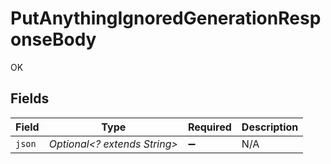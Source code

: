 # PutAnythingIgnoredGenerationResponseBody

OK


## Fields

| Field                        | Type                         | Required                     | Description                  |
| ---------------------------- | ---------------------------- | ---------------------------- | ---------------------------- |
| `json`                       | *Optional<? extends String>* | :heavy_minus_sign:           | N/A                          |